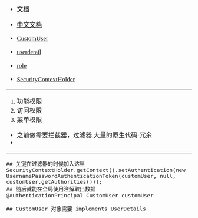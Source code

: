 <span  style="font-family: Simsun,serif; font-size: 17px; ">

- [文档](https://docs.spring.io/spring-security/reference/index.html)
- [中文文档](https://www.springcloud.cc/spring-security-zhcn.html#mvc-authentication-principal)

- [CustomUser](https://docs.spring.io/spring-security/reference/servlet/integrations/mvc.html#mvc-authentication-principal)
- [userdetail](https://docs.spring.io/spring-security/reference/servlet/authentication/architecture.html)
- [role](https://docs.spring.io/spring-security/reference/servlet/authorization/architecture.html#authz-hierarchical-roles)
- [SecurityContextHolder](https://www.cnblogs.com/longfurcat/p/9417912.html)

---

1. 功能权限
2. 访问权限
3. 菜单权限

- 之前做需要拦截器，过滤器,大量的原生代码-冗余
- 

---

~~~
## 关键在过滤器的时候加入这里
SecurityContextHolder.getContext().setAuthentication(new UsernamePasswordAuthenticationToken(customUser, null, customUser.getAuthorities()));
## 随后就能在全局使用注解取出数据
@AuthenticationPrincipal CustomUser customUser

## CustomUser 对象需要 implements UserDetails 
~~~

</span>